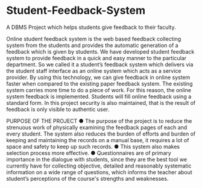 # Student-Feedback-System
A DBMS Project which helps students give feedback to their faculty.

Online student feedback system is the web based feedback collecting system from the students and provides the automatic generation of a 
feedback which is given by students. We have developed student feedback system to provide feedback in a quick and easy manner to the 
particular department. So we called it a student’s feedback system which delivers via the student staff interface as an online system which
acts as a service provider. By using this technology, we can give feedback in online system faster when compared to the existing paper 
feedback system. The existing system carries more time to do a piece of work. For this reason, the online system feedback is implemented. 
Students will fill online feedback using a standard form. In this project security is also maintained, that is the result of feedback is 
only visible to authentic user.

PURPOSE OF THE PROJECT
● The purpose of the project is to reduce the strenuous work of physically examining the feedback pages of each and every student. The 
system also reduces the burden of efforts and burden of keeping and maintaining the records on a manual base, it requires a lot of space 
and safety to keep up such records.
● This system also makes selection process more effective.
● Questionnaires are of primary importance in the dialogue with students, since they are the best tool we currently have for collecting 
objective, detailed and reasonably systematic information on a wide range of questions, which informs the teacher about student’s 
perceptions of the course's strengths and weaknesses.
